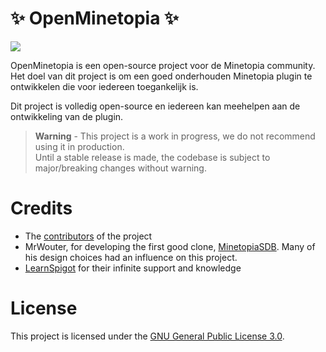 # ✨ OpenMinetopia ✨
[![](https://dcbadge.limes.pink/api/server/Tz6MebCjrw)](https://discord.gg/Tz6MebCjrw)

OpenMinetopia is een open-source project voor de Minetopia community. 
Het doel van dit project is om een goed onderhouden Minetopia plugin te ontwikkelen die voor iedereen toegankelijk is. 

Dit project is volledig open-source en iedereen kan meehelpen aan de ontwikkeling van de plugin.

> **Warning** - This project is a work in progress, we do not recommend using it in production.  
> Until a stable release is made, the codebase is subject to major/breaking changes without warning.

# Credits
* The [contributors](https://github.com/DuranDevelopment/openminetopia/graphs/contributors) of the project
* MrWouter, for developing the first good clone, [MinetopiaSDB](MinetopiaSDB). Many of his design choices had an influence on this project.
* [LearnSpigot](https://learnspigot.com) for their infinite support and knowledge

# License
This project is licensed under the [GNU General Public License 3.0](LICENSE).
